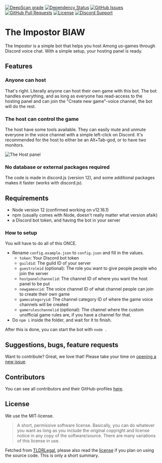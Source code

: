 [![DeepScan grade](https://deepscan.io/api/teams/5752/projects/13791/branches/242020/badge/grade.svg)](https://deepscan.io/dashboard#view=project&tid=5752&pid=13791&bid=242020)
[![Dependency Status](https://david-dm.org/biaw/the-impostor.svg)](https://david-dm.org/biaw/the-impostor)
[![GitHub Issues](https://img.shields.io/github/issues-raw/biaw/the-impostor.svg)](https://github.com/biaw/the-impostor/issues)
[![GitHub Pull Requests](https://img.shields.io/github/issues-pr-raw/biaw/the-impostor.svg)](https://github.com/biaw/the-impostor/pulls)
[![License](https://img.shields.io/github/license/biaw/the-impostor.svg)](https://github.com/biaw/the-impostor/blob/master/LICENSE)
[![Discord Support](https://img.shields.io/discord/449576301997588490.svg)](https://promise.solutions/support)

# The Impostor BIAW

The Impostor is a simple bot that helps you host Among us-games through Discord voice chat. With a simple setup, your hosting panel is ready.

## Features

### Anyone can host
That's right. Literally anyone can host their own game with this bot. The bot handles everything, and as long as everyone has read-access to the hosting panel and can join the "Create new game"-voice channel, the bot will do the rest.

### The host can control the game

The host have some tools available. They can easily mute and unmute everyone in the voice channel with a simple left-click on Discord. It's recommended for the host to either be an Alt+Tab-god, or to have two monitors.

![The Host panel](https://i.promise.solutions/wCOvWB.png)

### No database or external packages required

The code is made in discord.js (version 12), and some additional packages makes it faster (works with discord.js).

## Requirements

- Node version 12 (confirmed working on v12.16.1)
- npm (usually comes with Node, doesn't really matter what version afaik)
- a Discord bot token, and having the bot in your server

### How to setup

You will have to do all of this ONCE.

- Rename `config.example.json` to `config.json` and fill in the values.
  - `token`: Your Discord bot token
  - `guildid`: The guild ID of your server
  - `guestroleid` (optional): The role you want to give people people who join the server 
  - `hostpanelchannelid`: The channel ID of where you want the host panel to be put
  - `newgamevcid`: The voice channel ID of what channel people can join to create their own game
  - `gamecategoryid`: The channel category ID of where the game voice channels will be created
  - `gameruleschannelid` (optional): The channel where the custom unofficial game rules are, if you have a channel for that.
- Do `npm i` inside the folder, and wait for it to finish.

After this is done, you can start the bot with `node .`

## Suggestions, bugs, feature requests

Want to contribute? Great, we love that! Please take your time on [opening a new issue](https://github.com/biaw/the-impostor/issues/new).

## Contributors

You can see all contributors and their GitHub-profiles [here](https://github.com/biaw/the-impostor/graphs/contributors).

## License

We use the MIT-license.

> A short, permissive software license. Basically, you can do whatever you want as long as you include the original copyright and license notice in any copy of the software/source. There are many variations of this license in use.

Fetched from [TLDRLegal](https://tldrlegal.com/license/mit-license), please also read the [license](https://github.com/biaw/the-impostor/blob/master/LICENSE) if you plan on using the source code. This is only a short summary.